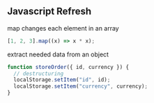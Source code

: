 ## Javascript Refresh

map changes each element in an array

```js
[1, 2, 3].map((x) => x * x);
```

extract needed data from an object

```js
function storeOrder({ id, currency }) {
  // destructuring
  localStorage.setItem("id", id);
  localStorage.setItem("currency", currency);
}
```
